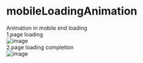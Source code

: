 # mobileLoadingAnimation
Animation in mobile end loading
<br>
1.page loading
<br>
![image](https://github.com/tiger986/mobileLoadingAnimation/blob/master/img/1.png)
<br>
2.page loading completion
<br>
![image](https://github.com/tiger986/mobileLoadingAnimation/blob/master/img/2.png)

